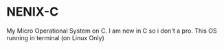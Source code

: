 # NENIX-C
My Micro Operational System on C. I am new in C so i don't a pro. This OS running in terminal (on Linux Only)
